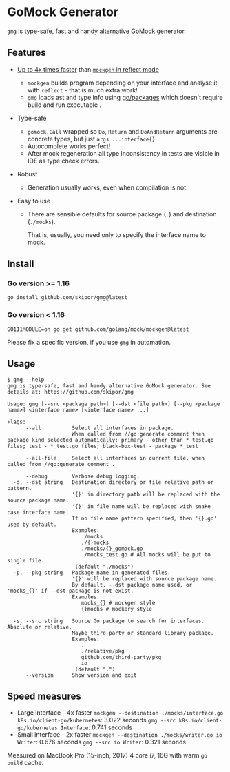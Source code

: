 # GoMock Generator

`gmg` is type-safe, fast and handy alternative [GoMock](https://github.com/golang/mock) generator.

## Features

* [Up to 4x times faster](#speed-measures) than [`mockgen` in reflect mode](https://github.com/golang/mock#reflect-mode)
  * `mockgen` builds program depending on your interface and analyse it with `reflect` - that is much extra work!
  * `gmg` loads ast and type info using [go/packages](https://pkg.go.dev/golang.org/x/tools/go/packages) which doesn't require build and run executable .

* Type-safe
  * `gomock.Call` wrapped so `Do`, `Return` and `DoAndReturn` arguments are concrete types, but just `args ...interface{}`
  * Autocomplete works perfect!
  * After mock regeneration all type inconsistency in tests are visible in IDE as type check errors.

* Robust
  * Generation usually works, even when compilation is not.

* Easy to use
  * There are sensible defaults for source package (`.`) and destination (`./mocks`).

    That is, usually, you need only to specify the interface name to mock.

## Install

### **Go version >= 1.16**

`go install github.com/skipor/gmg@latest`

### **Go version < 1.16**

`GO111MODULE=on go get github.com/golang/mock/mockgen@latest`

Please fix a specific version, if you use `gmg` in automation.

## Usage

```
$ gmg --help
gmg is type-safe, fast and handy alternative GoMock generator. See details at: https://github.com/skipor/gmg

Usage: gmg [--src <package path>] [--dst <file path>] [--pkg <package name>] <interface name> [<interface name> ...]

Flags:
      --all          Select all interfaces in package.
                     When called from //go:generate comment then package kind selected automatically: primary - other than *_test.go files; test - *_test.go files; black-box-test - package *_test

      --all-file     Select all interfaces in current file, when called from //go:generate comment .

      --debug        Verbose debug logging.
  -d, --dst string   Destination directory or file relative path or pattern.
                     '{}' in directory path will be replaced with the source package name.
                     '{}' in file name will be replaced with snake case interface name.
                     If no file name pattern specified, then '{}.go' used by default.
                     Examples:
                     	./mocks
                     	./{}mocks
                     	./mocks/{}_gomock.go
                     	./mocks_test.go # All mocks will be put to single file.
                      (default "./mocks")
  -p, --pkg string   Package name in generated files.
                     '{}' will be replaced with source package name.
                     By default, --dst package name used, or 'mocks_{}' if --dst package is not exist.
                     Examples:
                     	mocks_{} # mockgen style
                     	{}mocks # mockery style

  -s, --src string   Source Go package to search for interfaces. Absolute or relative.
                     Maybe third-party or standard library package.
                     Examples:
                     	.
                     	./relative/pkg
                     	github.com/third-party/pkg
                     	io
                      (default ".")
      --version      Show version and exit
```

## Speed measures

* Large interface - 4x faster
  `mockgen --destination ./mocks/interface.go k8s.io/client-go/kubernetes`: 3.022 seconds
  `gmg --src k8s.io/client-go/kubernetes Interface`: 0.741 seconds
* Small interface - 2x faster
  `mockgen --destination ./mocks/writer.go io Writer`: 0.676 seconds
  `gmg --src io Writer`: 0.321 seconds

Measured on MacBook Pro (15-inch, 2017) 4 core i7, 16G with warm `go build` cache.
